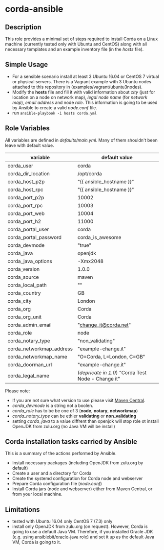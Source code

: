 # corda-ansible

## Description
This role provides a minimal set of steps required to install Corda on a Linux machine (currently tested only with Ubuntu and CentOS) along with all necessary templates and an example inventory file (in the *hosts* file).

## Simple Usage

- For a sensible scenario install at least 3 Ubuntu 16.04 or CentOS 7 virtual or physical servers. There is a Vagrant example  with 3 Ubuntu nodes attached to this repository in (examples/vagrant/ubuntu3nodes).
- Modify the **hosts** file and fill it with valid information about *city* (just for location on a node on network map), *legal node name* (for *network map*), *email address* and node *role*. This information is going to be used by Ansible to create a valid *node.conf* file.
- run `ansible-playbook -i hosts corda.yml`

## Role Variables

All variables are defined in *defaults/main.yml*. Many of them shouldn't been leave with default value.

|  variable | default value |
| --- | --- |
| corda_user | corda |
| corda_dir_location | /opt/corda |
| corda_host_p2p | "{{ ansible_hostname }}" |
| corda_host_rpc | "{{ ansible_hostname }}" |
| corda_port_p2p | 10002 |
| corda_port_rpc | 10003 |
| corda_port_web | 10004 |
| corda_port_h2 | 11000 |
| corda_portal_user | corda |
| corda_portal_password | corda_is_awesome |
| corda_devmode | "true" |
| corda_java | openjdk |
| corda_java_options | -Xmx2048 |
| corda_version | 1.0.0 |
| corda_source | maven |
| corda_local_path | "" |
| corda_country | GB |
| corda_city | London |
| corda_org | Corda |
| corda_org_unit | Corda |
| corda_admin_email | "change_it@corda.net" |
| corda_role | node |
| corda_notary_type | "non_validating" |
| corda_networkmap_address | "example-change.it" |
| corda_networkmap_name | "O=Corda, L=London, C=GB" |
| corda_doorman_url | "example-change.it" |
| corda_legal_name | (_depricate in 1.0_) "Corda Test Node - Change it" |

Please note: 
- If you are not sure what version to use please visit [Maven Central](http://repo1.maven.org/maven2/net/corda/corda/).
- *corda_devmode* is a string not a boolen.
- *corda_role* has to be be one of 3 (**node**, **notary**, **networkmap**)
- *corda_notary_type* can be ethier **validating** or **non_validating**
- setting *corda_java* to a value diffrent than openjdk will stop role ot install OpenJDK from zulu.org (no Java VM will be install)


## Corda installation tasks carried by Ansible

This is a summary of the actions performed by Ansible.

- Install necessary packages (including OpenJDK from zulu.org by default)
- Create a user and a directory for Corda
- Create the systemd configuration for Corda node and webserver
- Prepare Corda configuration file (*node.conf*)
- Install Corda jars (node and webserver) either from Maven Central, or from your local machine.


## Limitations

- tested with Ubuntu 16.04 only CentOS 7 (7.3) only
- install only OpenJDK from zulu.org (on request). However, Corda is going to use a default Java VM. Therefore, if you installed Oracle JDK (e.g. using [ansiblebit/oracle-java](https://github.com/ansiblebit/oracle-java) role) and set it up as the default Java VM, Corda is going to it.
